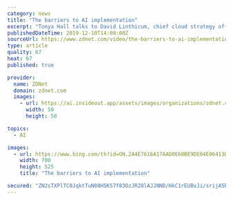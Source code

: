 ```yaml
---
category: news
title: "The barriers to AI implementation"
excerpt: "Tonya Hall talks to David Linthicum, chief cloud strategy officer at Deloitte Consulting, about various roadblocks that can prevent companies from rolling out AI."
publishedDateTime: 2019-12-10T14:08:00Z
sourceUrl: https://www.zdnet.com/video/the-barriers-to-ai-implementation/
type: article
quality: 67
heat: 67
published: true

provider:
  name: ZDNet
  domain: zdnet.com
  images:
    - url: https://ai.insideout.app/assets/images/organizations/zdnet.com-50x50.jpg
      width: 50
      height: 50

topics:
  - AI

images:
  - url: https://www.bing.com/th?id=ON.2A4E7616A17AAD0E60BE9DE04E06413D
    width: 700
    height: 525
    title: "The barriers to AI implementation"

secured: "ZN2sTXPlTC0JqktTuN08H5K57f83OzJR28lAJJNND/HkC1rEUBvJi/srijA5RsSP5Dk4+/m0IaP/SoJ/8k1Svt5wNVIK+m1gkgK6UUVQ1Vmr42HFZIhtaYwN5aIMXp8G/lju8iOpXGJy3YA6kS1ZTbfeiiGva+xlIAITGga2dX2lEpuPilkU70xYpPY9e6Dur6t2DgbcEYH+WGAViw3+x0wS0smb4AsSUsU5qpHpSdl2VVeQn6DnTVDnXnjbv0HIMqj0/QOIAUG872QfA/utdw==;ueXqxmXw6GZw64zbdL/w6A=="
---
```


